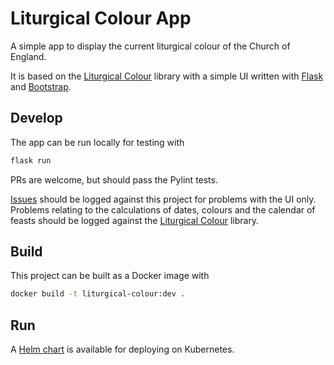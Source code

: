 # Liturgical Colour App

A simple app to display the current liturgical colour of the Church of England.

It is based on the [Liturgical Colour](https://github.com/djjudas21/liturgical-colour)
library with a simple UI written with [Flask](https://pypi.org/project/Flask/)
and [Bootstrap](https://getbootstrap.com/).

## Develop

The app can be run locally for testing with

```sh
flask run
```

PRs are welcome, but should pass the Pylint tests.

[Issues](https://github.com/djjudas21/liturgical-colour-app/issues) should
be logged against this project for problems with the UI only.
Problems relating to the calculations of dates, colours and the calendar of
feasts should be logged against the
[Liturgical Colour](https://github.com/djjudas21/liturgical-colour/issues) library.

## Build

This project can be built as a Docker image with

```sh
docker build -t liturgical-colour:dev .
```

## Run

A [Helm chart](https://artifacthub.io/packages/helm/djjudas21/liturgical-colour)
is available for deploying on Kubernetes.
